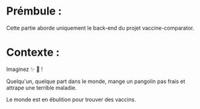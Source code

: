 # Prémbule :

Cette partie aborde uniquement le back-end du projet vaccine-comparator.

# Contexte : 

Imaginez ✨ 🌟 ! 

Quelqu'un, quelque part dans le monde, mange un pangolin pas frais et attrape une terrible maladie.

Le monde est en ébulition pour trouver des vaccins.
